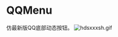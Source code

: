 # QQMenu
仿最新版QQ底部动态按钮。
![hdsxxxsh.gif](http://upload-images.jianshu.io/upload_images/1760489-3b49244b9c8ae716.gif?imageMogr2/auto-orient/strip)
